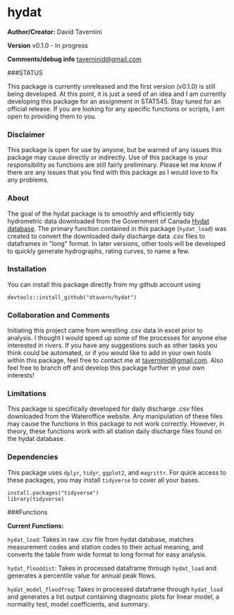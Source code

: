 # hydat

**Author/Creator:** David Tavernini

**Version** v0.1.0 - In progress

**Comments/debug info** taverninid@gmail.com

###STATUS

This package is currently unreleased and the first version (v0.1.0) is still being developed. At this point, it is just a seed of an idea and I am currently developing this package for an assignment in STAT545. Stay tuned for an official release. If you are looking for any specific functions or scripts, I am open to providing them to you.

### Disclaimer

This package is open for use by anyone, but be warned of any issues this package may cause directly or indirectly. Use of this package is your responsibility as functions are still fairly preliminary. Please let me know if there are any issues that you find with this package as I would love to fix any problems.

### About

The goal of the hydat package is to smoothly and efficiently tidy hydrometric data downloaded from the Government of Canada [Hydat database](https://wateroffice.ec.gc.ca/search/search_e.html?sType=h2oArc). The primary function contained in this package (`hydat_load`) was created to convert the downloaded daily discharge data .csv files to dataframes in "long" format. In later versions, other tools will be developed to quickly generate hydrographs, rating curves, to name a few.

### Installation

You can install this package directly from my github account using 

```
devtools::install_github("dtavern/hydat")
```

### Collaboration and Comments

Initiating this project came from wrestling .csv data in excel prior to analysis. I thought I would speed up some of the processes for anyone else interested in rivers. If you have any suggestions such as other tasks you think could be automated, or if you would like to add in your own tools within this package, feel free to contact me at taverninid@gmail.com. Also feel free to branch off and develop this package further in your own interests!

### Limitations

This package is specifically developed for daily discharge .csv files downloaded from the Wateroffice website. Any manipulation of these files may cause the functions in this package to not work correctly. However, in theory, these functions work with all station daily discharge files found on the hydat database.

### Dependencies

This package uses `dplyr`, `tidyr`, `ggplot2`, and `magrittr`. For quick access to these packages, you may install `tidyverse` to cover all your bases.

```
install.packages("tidyverse")
library(tidyverse)
```

###Functions

**Current Functions:**

`hydat_load`: Takes in raw .csv file from hydat database, matches measurement codes and station codes to their actual meaning, and converts the table from wide format to long format for easy analysis.

`hydat_flooddist`: Takes in processed dataframe through `hydat_load` and generates a percentile value for annual peak flows.

`hydat_model_floodfreq`: Takes in processed dataframe through `hydat_load` and generates a list output containing diagnostic plots for linear model, a normality test, model coefficients, and summary.
